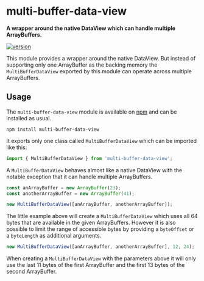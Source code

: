 # multi-buffer-data-view

**A wrapper around the native DataView which can handle multiple ArrayBuffers.**

[![version](https://img.shields.io/npm/v/multi-buffer-data-view.svg?style=flat-square)](https://www.npmjs.com/package/multi-buffer-data-view)

This module provides a wrapper around the native DataView. But instead of supporting only one ArrayBuffer as the backing memory the `MultiBufferDataView` exported by this module can operate across multiple ArrayBuffers.

## Usage

The `multi-buffer-data-view` module is available on [npm](https://www.npmjs.com/package/multi-buffer-data-view) and can be installed as usual.

```shell
npm install multi-buffer-data-view
```

It exports only one class called `MultiBufferDataView` which can be imported like this:

```js
import { MultiBufferDataView } from 'multi-buffer-data-view';
```

A `MultiBufferDataView` behaves almost like a native DataView with the notable exception that it can handle multiple ArrayBuffers.

```js
const anArrayBuffer = new ArrayBuffer(23);
const anotherArrayBuffer = new ArrayBuffer(41);

new MultiBufferDataView([anArrayBuffer, anotherArrayBuffer]);
```

The little example above will create a `MultiBufferDataView` which uses all 64 bytes that are available in the given ArrayBuffers. However it is also possible to limit the range of accessible bytes by providing a `byteOffset` or a `byteLength` as additional arguments.

```js
new MultiBufferDataView([anArrayBuffer, anotherArrayBuffer], 12, 24);
```

When creating a `MultiBufferDataView` with the parameters above it will only use the last 11 bytes of the first ArrayBuffer and the first 13 bytes of the second ArrayBuffer.
